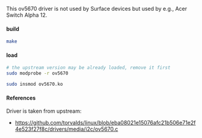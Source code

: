 This ov5670 driver is not used by Surface devices but used by e.g.,
Acer Switch Alpha 12.

#### build

```bash
make
```

#### load

```bash
# the upstream version may be already loaded, remove it first
sudo modprobe -r ov5670

sudo insmod ov5670.ko
```

#### References

Driver is taken from upstream:
- https://github.com/torvalds/linux/blob/eba08021e15076afc21b506e71e2f4e523f27f8c/drivers/media/i2c/ov5670.c

